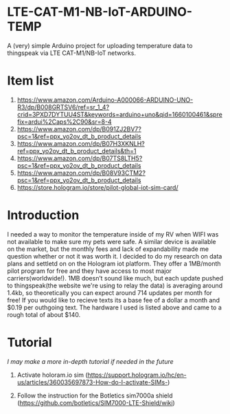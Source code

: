 # LTE-CAT-M1-NB-IoT-ARDUINO-TEMP
A (very) simple Arduino project for uploading temperature data to thingspeak via LTE CAT-M1/NB-IoT networks.



# Item list

1. https://www.amazon.com/Arduino-A000066-ARDUINO-UNO-R3/dp/B008GRTSV6/ref=sr_1_4?crid=3PXD7DYTUU4ST&keywords=arduino+uno&qid=1660100461&sprefix=ardui%2Caps%2C90&sr=8-4
2. https://www.amazon.com/dp/B091ZJ2BV7?psc=1&ref=ppx_yo2ov_dt_b_product_details
3. https://www.amazon.com/dp/B07H3XKNLH?ref=ppx_yo2ov_dt_b_product_details&th=1
4. https://www.amazon.com/dp/B07TS8LTH5?psc=1&ref=ppx_yo2ov_dt_b_product_details
5. https://www.amazon.com/dp/B08V93CTM2?psc=1&ref=ppx_yo2ov_dt_b_product_details
6. https://store.hologram.io/store/pilot-global-iot-sim-card/

# Introduction

I needed a way to monitor the temperature inside of my RV when WIFI was not available to make sure my pets were safe. A similar device is available on the market, but the monthly fees and lack of expandability made me question whether or not it was worth it. I decided to do my research on data plans and settletd on on the Hologram iot platform. They offer a 1MB/month pilot program for free and they have access to most major carriers(worldwide!). 1MB doesn’t sound like much, but each update pushed to thingspeak(the website we're using to relay the data) is averaging around 1.4kb, so theoretically you can expect around 714 updates per month for free! If you would like to recieve texts its a base fee of a dollar a month and $0.19 per outhgoing text. The hardware I used is listed above and came to a rough total of about $140.

# Tutorial 

*I may make a more in-depth tutorial if needed in the future*

1. Activate holoram.io sim (https://support.hologram.io/hc/en-us/articles/360035697873-How-do-I-activate-SIMs-)

2. Follow the instruction for the Botletics sim7000a shield (https://github.com/botletics/SIM7000-LTE-Shield/wiki)





